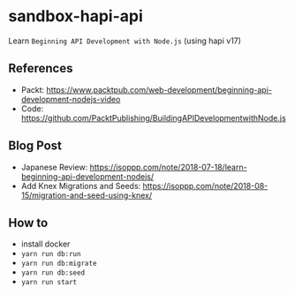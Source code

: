 # sandbox-hapi-api

Learn `Beginning API Development with Node.js` (using hapi v17)

## References

- Packt: https://www.packtpub.com/web-development/beginning-api-development-nodejs-video  
- Code: https://github.com/PacktPublishing/BuildingAPIDevelopmentwithNode.js

## Blog Post

- Japanese Review: https://isoppp.com/note/2018-07-18/learn-beginning-api-development-nodejs/
- Add Knex Migrations and Seeds: https://isoppp.com/note/2018-08-15/migration-and-seed-using-knex/

## How to

- install docker
- `yarn run db:run`
- `yarn run db:migrate`
- `yarn run db:seed`
- `yarn run start`
